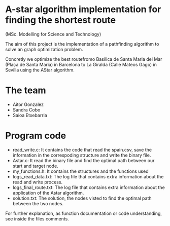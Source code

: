 
# A-star algorithm implementation for finding the shortest route 

(MSc. Modelling for Science and Technology)

The aim of this project is the implementation of a pathfinding algorithm to solve an graph optimization problem. 

Concretly we optimize the best routefromo Basílica de Santa Maria del Mar (Plaça de Santa Maria) in Barcelona to La Giralda (Calle Mateos Gago) in Sevilla using the AStar algorithm.

# The team

- Aitor Gonzalez 
- Sandra Cobo
- Saioa Etxebarria

# Program code

- read_write.c: It contains the code that read the spain.csv, save the information in the correspoding structure and write the binary file.
- Astar.c: It read the binary file and find the optimal path between our start and target node.
- my_functions.h: It contains the structures and the functions used
- logs_read_data.txt: The log file that contains extra information about the read and write process.
- logs_final_route.txt: The log file that contains extra information about the application of the Astar algorithm.
- solution.txt: The solution, the nodes visted to find the optimal path between the two nodes.

For further explanation, as function documentation or code understanding, see  inside the files comments. 
